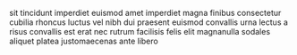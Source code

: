sit tincidunt imperdiet euismod amet imperdiet magna finibus consectetur cubilia
rhoncus luctus vel nibh dui praesent euismod convallis urna lectus a risus
convallis est erat nec rutrum facilisis felis elit magnanulla sodales aliquet
platea justomaecenas ante libero